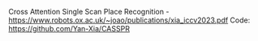 Cross Attention Single Scan Place Recognition - https://www.robots.ox.ac.uk/~joao/publications/xia_iccv2023.pdf
Code: https://github.com/Yan-Xia/CASSPR
